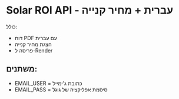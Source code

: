 # Solar ROI API - עברית + מחיר קנייה

כולל:
- דוח PDF עם עברית
- הצגת מחיר קנייה
- פריסה ל-Render

## משתנים:
- EMAIL_USER = כתובת ג'ימייל
- EMAIL_PASS = סיסמת אפליקציה של גוגל